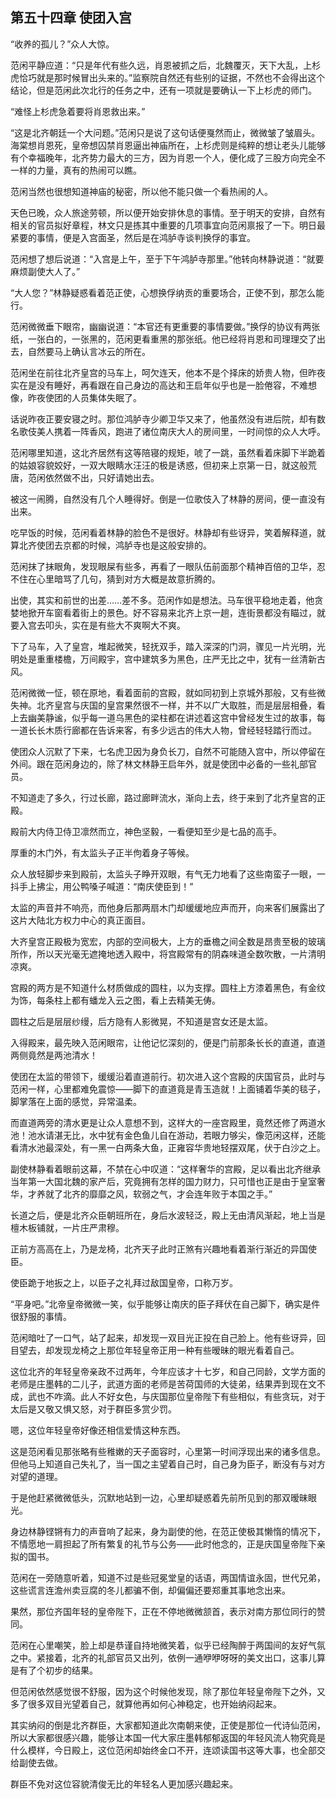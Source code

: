 ## 第五十四章 **使团入宫**

“收养的孤儿？”众人大惊。

范闲平静应道：“只是年代有些久远，肖恩被抓之后，北魏覆灭，天下大乱，上杉虎恰巧就是那时候冒出头来的。”监察院自然还有些别的证据，不然也不会得出这个结论，但是范闲此次北行的任务之中，还有一项就是要确认一下上杉虎的师门。

“难怪上杉虎急着要将肖恩救出来。”

“这是北齐朝廷一个大问题。”范闲只是说了这句话便戛然而止，微微皱了皱眉头。海棠想肖恩死，皇帝想囚禁肖恩逼出神庙所在，上杉虎则是纯粹的想让老头儿能够有个幸福晚年，北齐势力最大的三方，因为肖恩一个人，便化成了三股方向完全不一样的力量，真有的热闹可以瞧。

范闲当然也很想知道神庙的秘密，所以他不能只做一个看热闹的人。

天色已晚，众人旅途劳顿，所以便开始安排休息的事情。至于明天的安排，自然有相关的官员拟好章程，林文只是拣其中重要的几项事宜向范闲禀报了一下。明日最紧要的事情，便是入宫面圣，然后是在鸿胪寺谈判换俘的事宜。

范闲想了想后说道：“入宫是上午，至于下午鸿胪寺那里。”他转向林静说道：“就要麻烦副使大人了。”

“大人您？”林静疑惑看着范正使，心想换俘纳贡的重要场合，正使不到，那怎么能行。

范闲微微垂下眼帘，幽幽说道：“本官还有更重要的事情要做。”换俘的协议有两张纸，一张白的，一张黑的，范闲更看重黑的那张纸。他已经将肖恩和司理理交了出去，自然要马上确认言冰云的所在。

范闲坐在前往北齐皇宫的马车上，呵欠连天，他本不是个择床的娇贵人物，但昨夜实在是没有睡好，再看跟在自己身边的高达和王启年似乎也是一脸倦容，不难想像，昨夜使团的人员集体失眠了。

话说昨夜正要安寝之时。那位鸿胪寺少卿卫华又来了，他虽然没有进后院，却有数名歌伎美人携着一阵香风，跑进了诸位南庆大人的房间里，一时间惊的众人大呼。

范闲哪里知道，这北齐居然有这等陪寝的规矩，唬了一跳，虽然看着床脚下半跪着的姑娘容貌姣好，一双大眼睛水汪汪的极是诱惑，但初来上京第一日，就这般荒唐，范闲依然做不出，只好请她出去。

被这一闹腾，自然没有几个人睡得好。倒是一位歌伎入了林静的房间，便一直没有出来。

吃早饭的时候，范闲看着林静的脸色不是很好。林静却有些讶异，笑着解释道，就算北齐使团去京都的时候，鸿胪寺也是这般安排的。

范闲抹了抹眼角，发现眼屎有些多，再看了一眼队伍前面那个精神百倍的卫华，忍不住在心里暗骂了几句，猜到对方大概是故意折腾的。

出使，其实和前世的出差……差不多。范闲作如是想法。马车很平稳地走着，他贪婪地掀开车窗看着街上的景色。好不容易来北齐上京一趟，连街景都没有瞄过，就要入宫去叩头，实在是有些大不爽啊大不爽。

下了马车，入了皇宫，堆起微笑，轻抚双手，踏入深深的门洞，骤见一片光明，光明处是重重楼檐，万间殿宇，宫中建筑多为黑色，庄严无比之中，犹有一丝清新古风。

范闲微微一怔，顿在原地，看着面前的宫殿，就如同初到上京城外那般，又有些微失神。北齐皇宫与庆国的皇宫果然很不一样，并不以广大取胜，而是层层相叠，看上去幽美静谧，似乎每一道乌黑色的梁柱都在讲述着这宫中曾经发生过的故事，每一道长长木质行廊都在告诉来客，有多少远古的伟大人物，曾经轻轻踏行而过。

使团众人沉默了下来，七名虎卫因为身负长刀，自然不可能随入宫中，所以停留在外间。跟在范闲身边的，除了林文林静王启年外，就是使团中必备的一些礼部官员。

不知道走了多久，行过长廊，路过廊畔流水，渐向上去，终于来到了北齐皇宫的正殿。

殿前大内侍卫侍卫凛然而立，神色坚毅，一看便知至少是七品的高手。

厚重的木门外，有太监头子正半佝着身子等候。

众人放轻脚步来到殿前，太监头子睁开双眼，有气无力地看了这些南蛮子一眼，一抖手上拂尘，用公鸭嗓子喊道：“南庆使臣到！”

太监的声音并不响亮，而他身后那两扇木门却缓缓地应声而开，向来客们展露出了这片大陆北方权力中心的真正面目。

大齐皇宫正殿极为宽宏，内部的空间极大，上方的垂檐之间全数是昂贵至极的玻璃所作，所以天光毫无遮掩地透入殿中，将宫殿常有的阴森味道全数吹散，一片清明凉爽。

宫殿的两方是不知道什么材质做成的圆柱，以为支撑。圆柱上方漆着黑色，有金纹为饰，每条柱上都有蟠龙入云之图，看上去精美无俦。

圆柱之后是层层纱缦，后方隐有人影微晃，不知道是宫女还是太监。

入得殿来，最先映入范闲眼帘，让他记忆深刻的，便是门前那条长长的直道，直道两侧竟然是两池清水！

使团在太监的带领下，缓缓沿着直道前行。初次进入这个宫殿的庆国官员，此时与范闲一样，心里都难免震惊——脚下的直道竟是青玉造就！上面铺着华美的毯子，脚掌落在上面的感觉，异常温柔。

而直道两旁的清水更是让众人意想不到，这样大的一座宫殿里，竟然还修了两道水池！池水请湛无比，水中犹有金色鱼儿自在游动，若眼力够尖，像范闲这样，还能看清水池最深处，有一黑一白两条大鱼，正雍容华贵地轻摆双尾，伏于白沙之上。

副使林静看着眼前这幕，不禁在心中叹道：“这样奢华的宫殿，足以看出北齐继承当年第一大国北魏的家产后，究竟拥有怎样的国力财力，只可惜也正是由于皇室奢华，才养就了北齐的靡靡之风，软弱之气，才会连年败于本国之手。”

长道之后，便是北齐众臣朝班所在，身后水波轻泛，殿上无由清风渐起，地上当是檀木板铺就，一片庄严肃穆。

正前方高高在上，乃是龙椅，北齐天子此时正煞有兴趣地看着渐行渐近的异国使臣。

使臣跪于地扳之上，以臣子之礼拜过敌国皇帝，口称万岁。

“平身吧。”北帝皇帝微微一笑，似乎能够让南庆的臣子拜伏在自己脚下，确实是件很舒服的事情。

范闲暗吐了一口气，站了起来，却发现一双目光正投在自己脸上。他有些讶异，回目望去，却发现龙椅之上那位年轻皇帝正用一种有些暧昧的眼光看着自己。

这位北齐的年轻皇帝亲政不过两年，今年应该才十七岁，和自己同龄，文学方面的老师是庄墨韩的二儿子，武道方面的老师是苦荷国师的大徒弟，结果弄到现在文不成，武也不咋滴。此人不好女色，与庆国那位皇帝陛下有些相似，有些贪玩，对于太后是又敬又惧又怒，对于群臣多赏少罚。

嗯，这位年轻皇帝好像还相信爱情这种东西。

这是范闲看见那张略有些稚嫩的天子面容时，心里第一时间浮现出来的诸多信息。但他马上知道自己失礼了，当一国之主望着自己时，自己身为臣子，断没有与对方对望的道理。

于是他赶紧微微低头，沉默地站到一边，心里却疑惑着先前所见到的那双暧昧眼光。

身边林静铿锵有力的声音响了起来，身为副使的他，在范正使极其懒惰的情况下，不情愿地一肩担起了所有繁复的礼节与公务——此时他念的，正是庆国皇帝陛下亲拟的国书。

范闲在一旁随意听着，知道不过是些冠冕堂皇的话语，两国情谊永固，世代兄弟，这些谎言连澹州卖豆腐的冬儿都骗不倒，却偏偏还要郑重其事地念出来。

果然，那位齐国年轻的皇帝陛下，正在不停地微微颔首，表示对南方那位同行的赞同。

范闲在心里嘲笑，脸上却是恭谨自持地微笑着，似乎已经陶醉于两国间的友好气氛之中。紧接着，北齐的礼部官员又出列，依例一通咿咿呀呀的美文出口，这事儿算是有了个初步的结果。

但范闲依然感觉很不舒服，因为这个时候他发现，除了那位年轻皇帝陛下之外，又多了很多双目光望着自己，就算他再如何心神稳定，也开始纳闷起来。

其实纳闷的倒是北齐群臣，大家都知道此次南朝来使，正使是那位一代诗仙范闲，所以大家都很感兴趣，能够让本国一代大家庄墨韩郁郁返国的年轻风流人物究竟是什么模样，今日殿上，这位范闲却始终金口不开，连颂读国书这等大事，也全部交给副使去做。

群臣不免对这位容貌清俊无比的年轻名人更加感兴趣起来。

